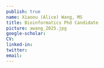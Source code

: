 ```yaml
---
publish: true
name: Xiaoou (Alice) Wang, MS
title: Bioinformatics Phd Candidate
picture: awang_2025.jpg
google-scholar: 
CV:
linked-in: 
twitter:
email:
---
```


